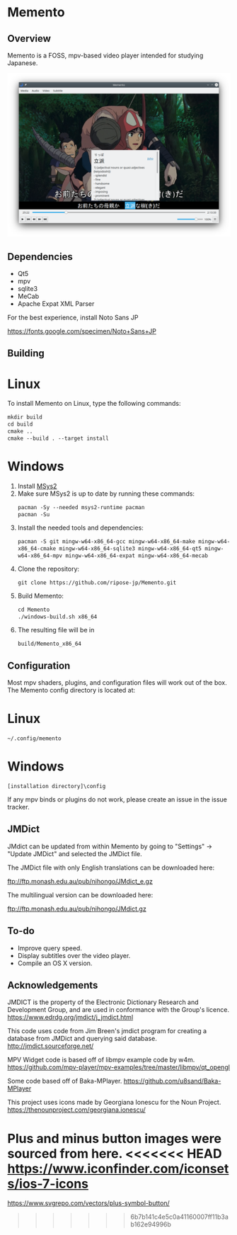 # Memento

## Overview

Memento is a FOSS, mpv-based video player intended for studying Japanese.

![image info](example.png)

## Dependencies

* Qt5
* mpv
* sqlite3
* MeCab
* Apache Expat XML Parser

For the best experience, install Noto Sans JP

https://fonts.google.com/specimen/Noto+Sans+JP

## Building

# Linux

To install Memento on Linux, type the following commands:

```
mkdir build
cd build
cmake ..
cmake --build . --target install
```

# Windows

1. Install [MSys2](https://www.msys2.org/)
1. Make sure MSys2 is up to date by running these commands:
    ```
    pacman -Sy --needed msys2-runtime pacman
    pacman -Su
    ```
1. Install the needed tools and dependencies:
    ```
    pacman -S git mingw-w64-x86_64-gcc mingw-w64-x86_64-make mingw-w64-x86_64-cmake mingw-w64-x86_64-sqlite3 mingw-w64-x86_64-qt5 mingw-w64-x86_64-mpv mingw-w64-x86_64-expat mingw-w64-x86_64-mecab
    ```
1. Clone the repository:
    ```
    git clone https://github.com/ripose-jp/Memento.git
    ```
1. Build Memento:
    ```
    cd Memento
    ./windows-build.sh x86_64
    ```
1. The resulting file will be in
    ```
    build/Memento_x86_64
    ```

## Configuration

Most mpv shaders, plugins, and configuration files will work out of the box.
The Memento config directory is located at:

# Linux
```
~/.config/memento
```

# Windows
```
[installation directory]\config
```

If any mpv binds or plugins do not work, please create an issue in the issue
tracker.

## JMDict

JMdict can be updated from within Memento by going to "Settings" -> 
"Update JMDict" and selected the JMDict file.

The JMDict file with only English translations can be downloaded here:

ftp://ftp.monash.edu.au/pub/nihongo/JMdict_e.gz

The multilingual version can be downloaded here:

ftp://ftp.monash.edu.au/pub/nihongo/JMdict.gz

## To-do

* Improve query speed.
* Display subtitles over the video player.
* Compile an OS X version.

## Acknowledgements

JMDICT is the property of the Electronic Dictionary Research and Development
Group, and are used in conformance with the Group's licence.
https://www.edrdg.org/jmdict/j_jmdict.html

This code uses code from Jim Breen's jmdict program for creating a database from
JMDict and querying said database.
http://jmdict.sourceforge.net/

MPV Widget code is based off of libmpv example code by w4m.
https://github.com/mpv-player/mpv-examples/tree/master/libmpv/qt_opengl

Some code based off of Baka-MPlayer.
https://github.com/u8sand/Baka-MPlayer

This project uses icons made by Georgiana Ionescu for the Noun Project.
https://thenounproject.com/georgiana.ionescu/

Plus and minus button images were sourced from here.
<<<<<<< HEAD
https://www.iconfinder.com/iconsets/ios-7-icons
=======
https://www.svgrepo.com/vectors/plus-symbol-button/
>>>>>>> 6b7b141c4e5c0a41160007ff11b3ab162e94996b
